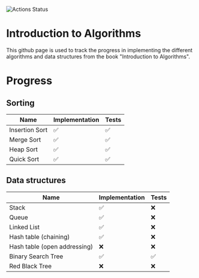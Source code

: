 ![Actions Status](https://github.com/JanBrekelmans/Algorithms/actions/workflows/Windows.yml/badge.svg)
  
# Introduction to Algorithms

This github page is used to track the progress in implementing the different algorithms and data structures from the book "Introduction to Algorithms".

# Progress
## Sorting
| Name | Implementation | Tests |
|--|--|--|
| Insertion Sort | :white_check_mark: | :white_check_mark: |
| Merge Sort | :white_check_mark: | :white_check_mark: |
| Heap Sort | :white_check_mark: | :white_check_mark: |
| Quick Sort | :white_check_mark: | :white_check_mark: |

## Data structures
| Name | Implementation | Tests |
|--|--|--|
| Stack| :white_check_mark: | :x: |
| Queue | :white_check_mark: | :x: |
| Linked List | :white_check_mark: | :x: |
| Hash table (chaining) | :white_check_mark: | :x: |
| Hash table (open addressing) | :x: | :x: |
| Binary Search Tree | :white_check_mark: | :white_check_mark: |
| Red Black Tree | :x: | :x: |
